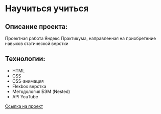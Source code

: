 # Научиться учиться 

## Описание проекта:
Проектная работа Яндекс Практикума, направленная на приобретение навыков статической верстки 

## Технологии:
* HTML
* CSS
* CSS-анимация
* Flexbox верстка
* Методология БЭМ (Nested)
* API YouTube

[Ссылка на проект](https://li7252.github.io/how-to-learn-plus/)
